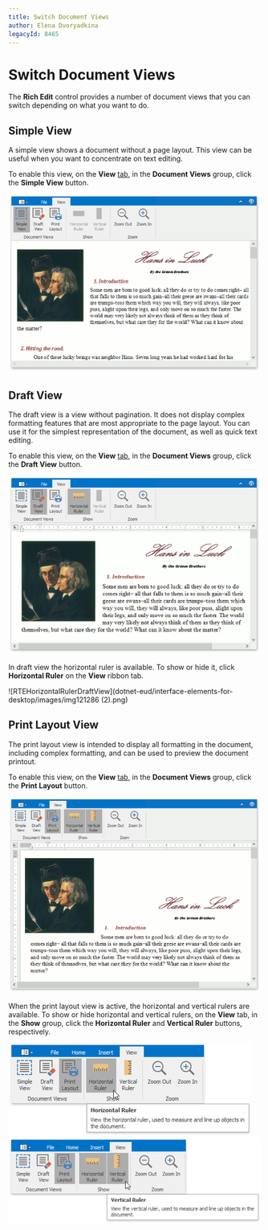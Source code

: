 ```yaml
---
title: Switch Document Views
author: Elena Dvoryadkina
legacyId: 8465
---
```

# Switch Document Views
The **Rich Edit** control provides a number of document views that you can switch depending on what you want to do.

## Simple View
A simple view shows a document without a page layout. This view can be useful when you want to concentrate on text editing.

To enable this view, on the **View** [ tab](../text-editor-ui/ribbon-interface.md), in the **Document Views** group, click the **Simple View** button.

![RTESimpleView](../../../images/img121284.png)

## Draft View
The draft view is a view without pagination. It does not display complex formatting features that are most appropriate to the page layout. You can use it for the simplest representation of the document, as well as quick text editing.

To enable this view, on the **View** [ tab](../text-editor-ui/ribbon-interface.md), in the **Document Views** group, click the **Draft View** button.

![RTEDraftView](../../../images/img121285.png)

In draft view the horizontal ruler is available. To show or hide it, click **Horizontal Ruler** on the **View** ribbon tab.


![RTEHorizontalRulerDraftView](dotnet-eud/interface-elements-for-desktop/images/img121286 (2).png)

## Print Layout View
The print layout view is intended to display all formatting in the document, including complex formatting, and can be used to preview the document printout.

To enable this view, on the **View** [ tab](../text-editor-ui/ribbon-interface.md), in the **Document Views** group, click the **Print Layout** button.

![RTELayoutView](../../../images/img121287.png)

When the print layout view is active, the horizontal and vertical rulers are available. To show or hide horizontal and vertical rulers, on the **View** tab, in the **Show** group, click the **Horizontal Ruler** and **Vertical Ruler** buttons, respectively.

![RTEHorizontalRuler](../../../images/img121286.png)                  ![RTEVerticalRuler](../../../images/img121288.png)
